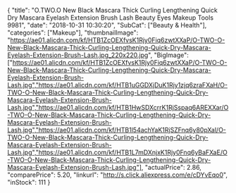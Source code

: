 {
	"title": "O.TWO.O New Black Mascara Thick Curling Lengthening Quick Dry Mascara Eyelash Extension Brush Lash Beauty Eyes Makeup Tools 9981",
	"date": "2018-10-31 10:30:20",
	"SubCat": ["Beauty & Health"],
	"categories": ["Makeup"],
	"thumbnailImage": "https://ae01.alicdn.com/kf/HTB1ZcOEXfvsK1Rjy0Fiq6zwtXXaP/O-TWO-O-New-Black-Mascara-Thick-Curling-Lengthening-Quick-Dry-Mascara-Eyelash-Extension-Brush-Lash.jpg_220x220.jpg",
	"BigImage": ["https://ae01.alicdn.com/kf/HTB1ZcOEXfvsK1Rjy0Fiq6zwtXXaP/O-TWO-O-New-Black-Mascara-Thick-Curling-Lengthening-Quick-Dry-Mascara-Eyelash-Extension-Brush-Lash.jpg","https://ae01.alicdn.com/kf/HTB1uGGDXjDuK1Rjy1zjq6zraFXaH/O-TWO-O-New-Black-Mascara-Thick-Curling-Lengthening-Quick-Dry-Mascara-Eyelash-Extension-Brush-Lash.jpg","https://ae01.alicdn.com/kf/HTB1HwSDXcrrK1RjSspaq6AREXXar/O-TWO-O-New-Black-Mascara-Thick-Curling-Lengthening-Quick-Dry-Mascara-Eyelash-Extension-Brush-Lash.jpg","https://ae01.alicdn.com/kf/HTB1l54achYaK1RjSZFnq6y80pXal/O-TWO-O-New-Black-Mascara-Thick-Curling-Lengthening-Quick-Dry-Mascara-Eyelash-Extension-Brush-Lash.jpg","https://ae01.alicdn.com/kf/HTB1L7mDXnjxK1Rjy0Fnq6yBaFXaE/O-TWO-O-New-Black-Mascara-Thick-Curling-Lengthening-Quick-Dry-Mascara-Eyelash-Extension-Brush-Lash.jpg"],
	"actualPrice": 2.86,
	"comparePrice": 5.20,
	"linkurl": "http://s.click.aliexpress.com/e/cDYvEqo0",
	"inStock": 111
}
